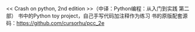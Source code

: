  << Crash on python, 2nd edition >>（中译：Python编程：从入门到实践 第二部）
 书中的Python toy project，自己手写代码加注释作为练习
 书的原版配套源码：https://github.com/cursorhu/pcc_2e